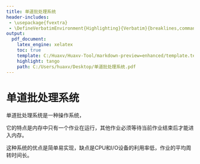 ```yaml
---
title: 单道批处理系统
header-includes:
 - \usepackage{fvextra}
 - \DefineVerbatimEnvironment{Highlighting}{Verbatim}{breaklines,commandchars=\\\{\}}
output:
  pdf_document:
    latex_engine: xelatex
    toc: true
    template: C:/Huaxv/Huaxv-Tool/markdown-preview=enhanced/template.tex
    highlight: tango
    path: C:/Users/huaxv/Desktop/单道批处理系统.pdf
---
```


# 单道批处理系统

单道批处理系统是一种操作系统，

它的特点是内存中只有一个作业在运行，其他作业必须等待当前作业结束后才能进入内存。

这种系统的优点是简单易实现，缺点是CPU和I/O设备的利用率低，作业的平均周转时间长。
